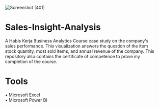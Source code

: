 ![Screenshot (401)](https://user-images.githubusercontent.com/102712597/197969279-c3791da9-ca8c-4cf4-9a75-5e8d7b6da7b3.png)


# Sales-Insight-Analysis
A Habis Kerja Business Analytics Course case study on the company's sales performance. This visualization answers the question of the item stock quantity, most sold items, and annual revenue of the company. This repository also contains the certificate of competence to prove my completion of the course.

# Tools
• Microsoft Excel <br>
• Microsoft Power BI
